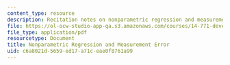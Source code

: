 ```yaml
---
content_type: resource
description: Recitation notes on nonparametric regression and measurement error.
file: https://ol-ocw-studio-app-qa.s3.amazonaws.com/courses/14-771-development-economics-microeconomic-issues-and-policy-models-fall-2008/c6a8021d5659ed17a71ceae0f8761a99_rec1.pdf
file_type: application/pdf
resourcetype: Document
title: Nonparametric Regression and Measurement Error
uid: c6a8021d-5659-ed17-a71c-eae0f8761a99
---
```

